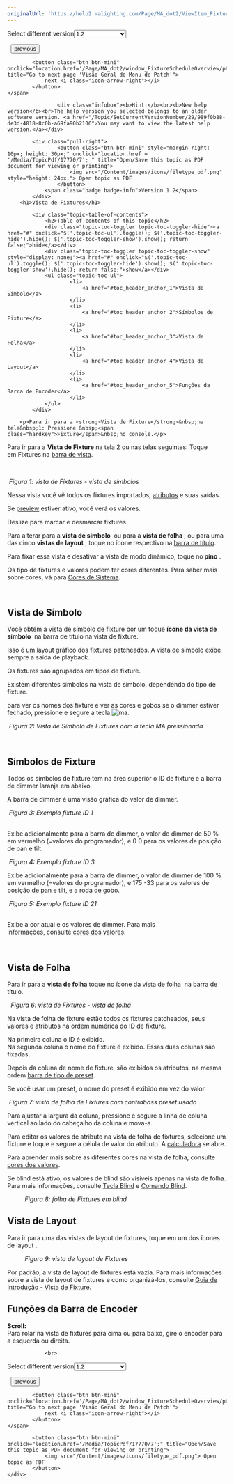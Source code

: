```yaml
---
originalUrl: 'https://help2.malighting.com/Page/MA_dot2/ViewItem_Fixture/pt/1.2'
---
```


<div class="topic-navigation">

<div class="pull-right">
	<span class="pull-left">


<div class="pull-left">
<form action="/Topic/SetCurrentVersionNumber" class="form-inline" id="frmTagSelector" method="post">	<span class="form-mini">
		<div class="input-prepend"><span class="add-on">Select different version</span><select autocomplete="off" id="versionNumberId" name="versionNumberId" onchange="$(this).closest('#frmTagSelector').submit();" style="width: 120px;"><option value="">- latest -</option>
<option value="3">1.1</option>
<option selected="selected" value="7">1.2</option>
<option value="12">1.3</option>
<option value="16">1.5</option>
<option value="29">1.9</option>
</select></div>
		<input data-val="true" data-val-number="The field Int32 must be a number." data-val-required="The Int32 field is required." id="ProductId" name="ProductId" type="hidden" value="7">
		<input id="CurrentGuid" name="CurrentGuid" type="hidden" value="989f0b88-de3d-4818-8c0b-a69fa90b2106">
	</span>
</form></div>&nbsp;	</span>
	<span class="pull-right" style="white-space: nowrap;">
			<button class="btn btn-mini" onclick="location.href='/Page/MA_dot2/ViewItem_executorpool/pt/1.2'; " title="Go to previous page 'Agrupamento do Executor'">
				<i class="icon-arrow-left"></i> previous
			</button>

			<button class="btn btn-mini" onclick="location.href='/Page/MA_dot2/window_FixtureScheduleOverview/pt/1.2';" title="Go to next page 'Visão Geral do Menu de Patch'">
				next <i class="icon-arrow-right"></i> 
			</button>
	</span>
</div>
<div class="clear-fix" style="margin-bottom: 10px"></div>
</div>

					<div class="infobox"><b>Hint:</b><br><b>New help version</b><br>The help version you selected belongs to an older software version. <a href="/Topic/SetCurrentVersionNumber/29/989f0b88-de3d-4818-8c0b-a69fa90b2106">You may want to view the latest help version.</a></div>

			<div class="pull-right">
					<button class="btn btn-mini" style="margin-right: 10px; height: 30px;" onclick="location.href = '/Media/TopicPdf/17770/7'; " title="Open/Save this topic as PDF document for viewing or printing">
						<img src="/Content/images/icons/filetype_pdf.png" style="height: 24px;"> Open topic as PDF
					</button>
				<span class="badge badge-info">Version 1.2</span>
			</div>
		<h1>Vista de Fixtures</h1>

			<div class="topic-table-of-contents">
				<h2>Table of contents of this topic</h2>
				<div class="topic-toc-toggler topic-toc-toggler-hide"><a href="#" onclick="$('.topic-toc-ul').toggle(); $('.topic-toc-toggler-hide').hide(); $('.topic-toc-toggler-show').show(); return false;">hide</a></div>
				<div class="topic-toc-toggler topic-toc-toggler-show" style="display: none;"><a href="#" onclick="$('.topic-toc-ul').toggle(); $('.topic-toc-toggler-hide').show(); $('.topic-toc-toggler-show').hide(); return false;">show</a></div>
				<ul class="topic-toc-ul">
						<li>
							<a href="#toc_header_anchor_1">Vista de Símbolo</a>
						</li>
						<li>
							<a href="#toc_header_anchor_2">Símbolos de Fixture</a>
						</li>
						<li>
							<a href="#toc_header_anchor_3">Vista de Folha</a>
						</li>
						<li>
							<a href="#toc_header_anchor_4">Vista de Layout</a>
						</li>
						<li>
							<a href="#toc_header_anchor_5">Funções da Barra de Encoder</a>
						</li>
				</ul>
			</div>

		<p>Para ir para a <strong>Vista de Fixture</strong>&nbsp;na tela&nbsp;1: Pressione &nbsp;<span class="hardkey">Fixture</span>&nbsp;no console.</p>

<p>Para ir para a&nbsp;<strong>Vista de&nbsp;Fixture</strong>&nbsp;na tela​ 2 ou nas telas seguintes: Toque em&nbsp;<span class="softkey">Fixtures</span>&nbsp;na&nbsp;<a href="/Topic/aeb06b87-4def-4d5c-8ccd-fce24793de63">barra de vista</a>.</p>

<p>&nbsp;</p>

<p><img alt="" src="/Media/Image/Dot2_ViewsandWindows_FixturesView04_1-2.png"> <em>Figura 1: vista de Fixtures - vista de símbolos</em></p>

<p>Nessa vista você vê todos os fixtures&nbsp;importados,&nbsp;<a href="/Topic/bb882594-fcad-4b4a-b6c7-4ab7a20b088e">atributos</a>&nbsp;e suas saídas.</p>

<p>Se&nbsp;<a href="/Topic/ccf585a5-a42f-4c45-8881-7ed203817ded">preview</a>&nbsp;estiver ativo, você verá os valores.</p>

<p>Deslize para marcar e desmarcar fixtures.</p>

<p>Para alterar para a <strong>vista de símbolo</strong>&nbsp;<img alt="" src="/Media/Image/Dot2_ViewsandWindows_ControlElements_TitleBar02_1-0.PNG">&nbsp;ou para a&nbsp;<strong>vista de folha&nbsp;</strong><img alt="" src="/Media/Image/Dot2_ViewsandWindows_ControlElements_TitleBar03_1-0.PNG">, ou para uma das cinco <strong>vistas de layout</strong> <img alt="" src="/Media/Image/Dot2_ViewsandWindows_ControlElements_TitleBar23_1-2.png">, toque no ícone respectivo na <a href="/Topic/a9e3dcd7-1fb1-4dab-8e42-03f9e0de3e99">barra de título</a>.</p>

<p>Para fixar essa vista e desativar a vista de modo dinâmico, toque no<strong>&nbsp;pino</strong> <img alt="" src="/Media/Image/Dot2_ViewsandWindows_ControlElements_TitleBar04_1-0.PNG">.</p>

<p>Os tipo de fixtures e valores podem ter cores diferentes. Para saber mais sobre cores, vá para​ <a href="/Topic/cd5f9885-2276-4862-90e2-868509acd76e">Cores de Sistema</a>.</p>

<p>&nbsp;</p>

<a name="toc_header_anchor_1" id="toc_header_anchor_1" class="topic-toc-item"></a><h2>Vista de Símbolo</h2>

<p>Você obtém a vista de símbolo de fixture&nbsp;por um toque <strong>ícone da vista de símbolo</strong>&nbsp;<img alt="" src="/Media/Image/Dot2_ViewsandWindows_ControlElements_TitleBar02_1-0.PNG">&nbsp;na barra de título na vista de&nbsp;fixture.</p>

<p>Isso é um layout gráfico dos fixtures patcheados. A vista de símbolo exibe sempre a saída de playback.</p>

<p>Os fixtures&nbsp;são agrupados em tipos de fixture.</p>

<p>Existem diferentes símbolos na vista de símbolo, dependendo do tipo de fixture.</p>

<p>para ver os nomes dos fixture e ver as cores e gobos se o dimmer estiver fechado, pressione e segure a tecla <span class="hardkey"><img alt="ma" src="/Media/Mlg/ma_1.png"></span>.</p>

<p><img alt="" src="/Media/Image/Dot2_ViewsandWindows_FixturesView07_1-2.png"> <em>Figura 2: Vista de Símbolo de Fixtures&nbsp;com a tecla&nbsp;MA pressionada</em></p>

<p>&nbsp;</p>

<a name="toc_header_anchor_2" id="toc_header_anchor_2" class="topic-toc-item"></a><h2>Símbolos de Fixture</h2>

<p>Todos os símbolos de fixture&nbsp;tem na área&nbsp;superior&nbsp;o ID de fixture&nbsp;e a barra de dimmer laranja em abaixo.</p>

<p>A barra de&nbsp;dimmer é uma visão gráfica do valor de&nbsp;dimmer.</p>

<p><img alt="" src="/Media/Image/Dot2_ViewsandWindows_FixturesView01_1-2.png"> <em>Figura 3: Exemplo fixture ID 1</em></p>

<p><br>
Exibe adicionalmente para a barra de dimmer, o valor de dimmer de&nbsp;50 % em vermelho (=valores do programador), e 0 0 para os valores de posição de pan e tilt.</p>

<p><img alt="" src="/Media/Image/Dot2_ViewsandWindows_FixturesView02_1-2.png"> <em>Figura 4: Exemplo fixture ID 3</em></p>

<p>Exibe adicionalmente para a barra de dimmer, o valor de dimmer de&nbsp;100 % em vermelho (=valores do programador), e&nbsp;175 -33&nbsp;para os valores de posição de pan e tilt, e a roda de gobo.</p>

<p><img alt="" src="/Media/Image/Dot2_ViewsandWindows_FixturesView03_1-2.png"> <em>Figura 5: Exemplo fixture ID </em><em>21</em></p>

<p><br>
Exibe&nbsp;a cor atual e os valores de dimmer. Para mais informações,&nbsp;consulte&nbsp;<a href="/Topic/3bc1414c-6a4a-430f-a399-6288d3c889de">cores dos valores</a>.</p>

<p>&nbsp;</p>

<a name="toc_header_anchor_3" id="toc_header_anchor_3" class="topic-toc-item"></a><h2>Vista de Folha</h2>

<p>Para ir para a <strong>vista de folha</strong>&nbsp;toque no ícone da vista de folha&nbsp;<img alt="" src="/Media/Image/Dot2_ViewsandWindows_ControlElements_TitleBar03_1-0.PNG">&nbsp;na barra de título.</p>

<p>&nbsp;<img alt="" src="/Media/Image/Dot2_ViewsandWindows_FixturesView05_1-2.png"> <em>Figura 6: vista de Fixtures - vista de folha</em></p>

<p>Na vista de folha de fixture estão todos os fixtures patcheados, seus valores e atributos na ordem numérica do ID&nbsp;de fixture.</p>

<p>Na primeira coluna o ID é exibido.<br>
Na segunda coluna o nome do fixture é exibido. Essas duas colunas são fixadas.</p>

<p>Depois da coluna de nome de fixture, são exibidos os atributos, na mesma ordem <a href="/Topic/60e350ef-d825-4072-a644-ed2430d82522">barra de tipo de preset</a>.</p>

<p>Se você usar um preset, o nome do preset é exibido em vez do valor.</p>

<p><img alt="" src="/Media/Image/Dot2_ViewsandWindows_FixturesView08_1-2.png"> <em>Figura 7: vista de folha de Fixtures&nbsp;com contrabass&nbsp;preset usado</em></p>

<p>Para ajustar a largura da coluna, pressione e segure a linha de coluna vertical ao lado do cabeçalho da coluna e mova-a.</p>

<p>Para editar os valores de atributo na vista de folha de fixtures, selecione um fixture e toque e segure a célula de valor do atributo. A&nbsp;<a href="/Topic/014d961b-8de1-4f48-92de-e6da3cc6a15f">calculadora</a>&nbsp;se abre.</p>

<p>Para aprender mais sobre as diferentes cores na vista de folha, consulte <a href="/Topic/3bc1414c-6a4a-430f-a399-6288d3c889de">cores dos valores</a>.</p>

<p>Se blind&nbsp;está ativo,&nbsp;os valores de blind são visíveis apenas na vista de folha. Para mais informações, consulte&nbsp;<a href="/Topic/3e42903b-afc7-44da-a4ed-3df190f4d517">Tecla Blind</a>&nbsp;e <a href="/Topic/ea71e376-c320-4cc7-9c13-8e64b39603f8">Comando Blind</a>.</p>

<figure class="caption"><img alt="" src="/Media/Image/Dot2_ViewsandWindows_FixturesView09_1-2.png">
<figcaption><em>Figura 8: folha de Fixtures&nbsp;em blind</em></figcaption>
</figure>

<a name="toc_header_anchor_4" id="toc_header_anchor_4" class="topic-toc-item"></a><h2>Vista de Layout</h2>

<p>Para ir para uma das vistas de&nbsp;layout de fixtures, toque em um dos ícones de&nbsp;layout <img alt="" src="/Media/Image/Dot2_ViewsandWindows_ControlElements_TitleBar23_1-2.png">.</p>

<figure class="caption"><img alt="" src="/Media/Image/Dot2_ViewsandWindows_FixturesView10_1-2.png">
<figcaption><em>Figura 9: vista de layout de Fixtures</em></figcaption>
</figure>

<p>Por padrão, a vista de layout de fixtures está vazia. Para mais informações sobre a vista de layout de fixtures e como organizá-los, consulte <a href="/Topic/ad2ce53c-ed3e-4b41-8b40-10b715804cd1">Guia de Introdução - Vista de Fixture</a>.</p>

<a name="toc_header_anchor_5" id="toc_header_anchor_5" class="topic-toc-item"></a><h2>Funções da Barra de Encoder</h2>

<p><strong>Scroll:</strong><br>
Para rolar na vista de fixtures para cima ou para baixo, gire o encoder para a esquerda ou direita.</p>


				<br>
<div class="topic-navigation">

<div class="pull-right">
	<span class="pull-left">


<div class="pull-left">
<form action="/Topic/SetCurrentVersionNumber" class="form-inline" id="frmTagSelector" method="post">	<span class="form-mini">
		<div class="input-prepend"><span class="add-on">Select different version</span><select autocomplete="off" id="versionNumberId" name="versionNumberId" onchange="$(this).closest('#frmTagSelector').submit();" style="width: 120px;"><option value="">- latest -</option>
<option value="3">1.1</option>
<option selected="selected" value="7">1.2</option>
<option value="12">1.3</option>
<option value="16">1.5</option>
<option value="29">1.9</option>
</select></div>
		<input data-val="true" data-val-number="The field Int32 must be a number." data-val-required="The Int32 field is required." id="ProductId" name="ProductId" type="hidden" value="7">
		<input id="CurrentGuid" name="CurrentGuid" type="hidden" value="989f0b88-de3d-4818-8c0b-a69fa90b2106">
	</span>
</form></div>&nbsp;	</span>
	<span class="pull-right" style="white-space: nowrap;">
			<button class="btn btn-mini" onclick="location.href='/Page/MA_dot2/ViewItem_executorpool/pt/1.2'; " title="Go to previous page 'Agrupamento do Executor'">
				<i class="icon-arrow-left"></i> previous
			</button>

			<button class="btn btn-mini" onclick="location.href='/Page/MA_dot2/window_FixtureScheduleOverview/pt/1.2';" title="Go to next page 'Visão Geral do Menu de Patch'">
				next <i class="icon-arrow-right"></i> 
			</button>
	</span>
</div>
	<div class="clear-fix"></div>
	<div class="pull-right">
	
			<button class="btn btn-mini" onclick="location.href='/Media/TopicPdf/17770/7';" title="Open/Save this topic as PDF document for viewing or printing">
				<img src="/Content/images/icons/filetype_pdf.png"> Open topic as PDF
			</button>
	</div>
<div class="clear-fix" style="margin-bottom: 10px"></div>
</div>

	
